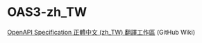 # OAS3-zh_TW

[OpenAPI Specification 正體中文 (zh_TW) 翻譯工作區](https://github.com/aPiHi/OAS3-zh_TW/wiki/Home-of-OAS3-zh_TW) (GitHub Wiki)
